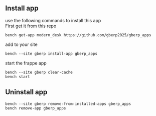 ## Install app
use the following commands to install this app  
First get it from this repo

```
bench get-app modern_desk https://github.com/gberp2025/gberp_apps
```
add to your site
```
bench --site gberp install-app gberp_apps
```
start the frappe app
```
bench --site gberp clear-cache
bench start
```

## Uninstall app
```
bench --site gberp remove-from-installed-apps gberp_apps
bench remove-app gberp_apps 
```